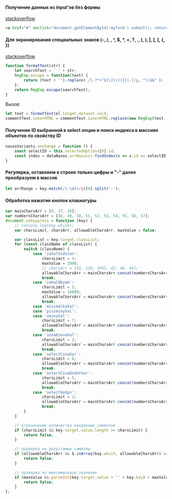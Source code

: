 #### Получение данных из input'ов без формы

[stackoverflow](https://ru.stackoverflow.com/questions/247752/%D0%9F%D0%BE%D0%BB%D1%83%D1%87%D0%B5%D0%BD%D0%B8%D0%B5-%D0%B4%D0%B0%D0%BD%D0%BD%D1%8B%D1%85-%D0%B8%D0%B7-input%D0%BE%D0%B2-%D0%B1%D0%B5%D0%B7-%D1%84%D0%BE%D1%80%D0%BC%D1%8B)

```html
<a href="#" onclick="document.getElementById('myform').submit(); return false;">Отправить</a>
```

#### Для экранирования специальных знаков (-, /, \, ^, $, *, +, ?, ., (, ), |, [, ], {, })

[stackoverflow](https://ru.stackoverflow.com/questions/434779/%D0%97%D0%B0%D0%BC%D0%B5%D0%BD%D0%B0-%D0%B2%D1%8B%D1%80%D0%B0%D0%B6%D0%B5%D0%BD%D0%B8%D1%8F-%D1%81%D0%BE%D0%B4%D0%B5%D1%80%D0%B6%D0%B0%D1%89%D0%B5%D0%B3%D0%BE-%D0%BA%D1%80%D1%83%D0%B3%D0%BB%D1%8B%D0%B5-%D1%81%D0%BA%D0%BE%D0%B1%D0%BA%D0%B8-%D1%81-%D0%BF%D0%BE%D0%BC%D0%BE%D1%89%D1%8C%D1%8E-replace)

```js
function formatText(str) {
    let searchText = ' ' + str;
    RegExp.escape = function(text) {
        return (text + '').replace( /[.?*+^$[\]\\(){}|-]/g, "\\$&" );
    };
    return RegExp.escape(searchText);
}
```

Вызов:
```js
let text = formatText(el.target.dataset.val);
commentText.innerHTML = commentText.innerHTML.replace(new RegExp(text,'g'), '');
```

#### Получение ID выбранной в select опции и поиск индекса в массиве объектов по свойству ID

```js
nasosVariants.onchange = function () {
    const selectID = this.selectedOptions[0].id;
    const index = dataNasos.arrNasosiv.findIndex(x => x.id == selectID);
}
```

#### Регулярка, оставляем в строке только цифры и "-" далее преобразуем в массив

```js
let arrRange = key.match(/[-\d]+/g)[0].split('-');
```


#### Обработка нажатия кнопок клавиатуры

```js
var mainCharsArr = [8, 37, 39];
var numbersCharsArr = [48, 49, 50, 51, 52, 53, 54, 55, 56, 57];
document.onkeypress = function (key) {
    // console.log(key.which);
    var charsLimit, charsArr, allowableCharsArr, maxValue = false;

    var classList = key.target.classList;
    for (const className of classList) {
        switch (className) {
            case 'zahalVidstan':
                charsLimit = 4;
                maxValue = 1000;
                // charsArr = [43, 120, 1093, 42, 46, 44];
                allowableCharsArr = mainCharsArr.concat(numbersCharsArr);
                break;
            case 'zahalObyem':
                charsLimit = 5;
                maxValue = 10000;
                allowableCharsArr = mainCharsArr.concat(numbersCharsArr);
                break;
            case 'minimalkaVal':
            case 'pivzminyVal':
            case 'zminaVal':
                charsLimit = 7;
                allowableCharsArr = mainCharsArr.concat(numbersCharsArr);
                break;
            case 'zonaKievaVal':
                charsLimit = 2;
                allowableCharsArr = mainCharsArr.concat(numbersCharsArr);
                break;
            case 'selectCinaVar':
                charsLimit = 6;
                allowableCharsArr = mainCharsArr.concat(numbersCharsArr);
                break;
            case 'selectCinaDodatVar':
                charsLimit = 5;
                allowableCharsArr = mainCharsArr.concat(numbersCharsArr);
                break;
            case 'selectGodyn':
                charsLimit = 2;
                allowableCharsArr = mainCharsArr.concat(numbersCharsArr);
                break;
        }
    }

    // ограничение количества введённых символов
    if (charsLimit && key.target.value.length >= charsLimit) {
        return false;
    }

    // проверка на допустимые символы
    if (allowableCharsArr && $.inArray(key.which, allowableCharsArr) == -1) {
        return false;
    }

    // проверка на максимальное значение
    if (maxValue && parseInt(key.target.value + '' + key.key) > maxValue) {
        return false;
    }
};
```
